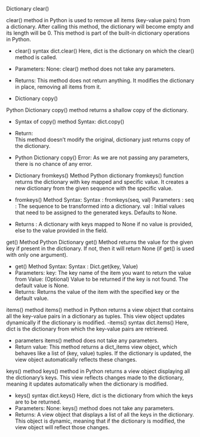 Dictionary clear()

clear() method in Python is used to remove all items (key-value pairs) from a dictionary. After calling this method, the dictionary will become empty and its length will be 0. This method is part of the built-in dictionary operations in Python.

- clear() syntax
  dict.clear()
  Here, dict is the dictionary on which the clear() method is called.
- Parameters:
  None: clear() method does not take any parameters.
- Returns:
  This method does not return anything. It modifies the dictionary in place, removing all items from it.

- Dictionary copy()

Python Dictionary copy() method returns a shallow copy of the dictionary.

- Syntax of copy() method
  Syntax: dict.copy()
- Return:  
  This method doesn’t modify the original, dictionary just returns copy of the dictionary.
- Python Dictionary copy() Error:
  As we are not passing any parameters, there is no chance of any error.

- Dictionary fromkeys() Method
  Python dictionary fromkeys() function returns the dictionary with key mapped and specific value. It creates a new dictionary from the given sequence with the specific value.
- fromkeys() Method Syntax:
  Syntax : fromkeys(seq, val)
  Parameters :
  seq : The sequence to be transformed into a dictionary.
  val : Initial values that need to be assigned to the generated keys. Defaults to None.
- Returns :
  A dictionary with keys mapped to None if no value is provided, else to the value provided in the field.

get() Method
Python Dictionary get() Method returns the value for the given key if present in the dictionary. If not, then it will return None (if get() is used with only one argument).

- get() Method Syntax:
  Syntax : Dict.get(key, Value)
- Parameters:
  key: The key name of the item you want to return the value from
  Value: (Optional) Value to be returned if the key is not found. The default value is None.
- Returns:
  Returns the value of the item with the specified key or the default value.

items() method
items() method in Python returns a view object that contains all the key-value pairs in a dictionary as tuples. This view object updates dynamically if the dictionary is modified.
-items() syntax
dict.items()
Here, dict is the dictionary from which the key-value pairs are retrieved.

- parameters
  items() method does not take any parameters.
- Return value:
  This method returns a dict_items view object, which behaves like a list of (key, value) tuples. If the dictionary is updated, the view object automatically reflects these changes.

keys() method
keys() method in Python returns a view object displaying all the dictionary’s keys. This view reflects changes made to the dictionary, meaning it updates automatically when the dictionary is modified.

- keys() syntax
  dict.keys()
  Here, dict is the dictionary from which the keys are to be returned.
- Parameters:
  None: keys() method does not take any parameters.
- Returns:
  A view object that displays a list of all the keys in the dictionary. This object is dynamic, meaning that if the dictionary is modified, the view object will reflect those changes.
